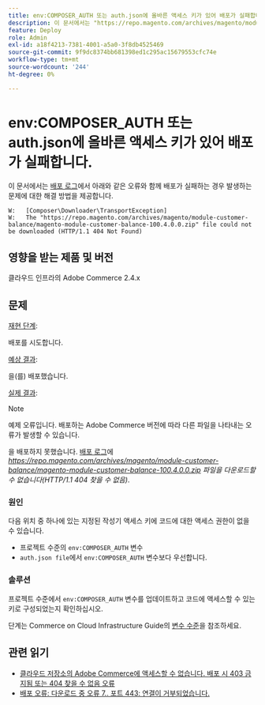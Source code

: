 ```yaml
---
title: env:COMPOSER_AUTH 또는 auth.json에 올바른 액세스 키가 있어 배포가 실패합니다.
description: 이 문서에서는 "https://repo.magento.com/archives/magento/module-customer-balance/magento-module-customer-balance-100.4.0.0.zip 파일을 다운로드할 수 없음(HTTP/1.1 404 찾을 수 없음)" 오류와 함께 배포가 실패하는 경우 발생하는 문제에 대한 해결 방법을 제공합니다.
feature: Deploy
role: Admin
exl-id: a18f4213-7381-4001-a5a0-3f8db4525469
source-git-commit: 9f9dc8374bb681398ed1c295ac15679553cfc74e
workflow-type: tm+mt
source-wordcount: '244'
ht-degree: 0%

---
```


# env:COMPOSER_AUTH 또는 auth.json에 올바른 액세스 키가 있어 배포가 실패합니다.

이 문서에서는 [배포 로그](/docs/commerce-cloud-service/user-guide/develop/test/log-locations#deploy-log)에서 아래와 같은 오류와 함께 배포가 실패하는 경우 발생하는 문제에 대한 해결 방법을 제공합니다.

```
W:   [Composer\Downloader\TransportException]
W:   The "https://repo.magento.com/archives/magento/module-customer-balance/magento-module-customer-balance-100.4.0.0.zip" file could not be downloaded (HTTP/1.1 404 Not Found)
```

## 영향을 받는 제품 및 버전

클라우드 인프라의 Adobe Commerce 2.4.x

## 문제

<u>재현 단계</u>:

배포를 시도합니다.

<u>예상 결과</u>:

을(를) 배포했습니다.

<u>실제 결과</u>:

>[!NOTE]
>
>예제 오류입니다. 배포하는 Adobe Commerce 버전에 따라 다른 파일을 나타내는 오류가 발생할 수 있습니다.

을 배포하지 못했습니다. [배포 로그](/docs/commerce-cloud-service/user-guide/develop/test/log-locations#deploy-log)에 *https://repo.magento.com/archives/magento/module-customer-balance/magento-module-customer-balance-100.4.0.0.zip 파일을 다운로드할 수 없습니다(HTTP/1.1 404 찾을 수 없음)*.

### 원인

다음 위치 중 하나에 있는 지정된 작성기 액세스 키에 코드에 대한 액세스 권한이 없을 수 있습니다.

* 프로젝트 수준의 `env:COMPOSER_AUTH` 변수
* `auth.json file`에서 `env:COMPOSER_AUTH` 변수보다 우선합니다.

### 솔루션

프로젝트 수준에서 `env:COMPOSER_AUTH` 변수를 업데이트하고 코드에 액세스할 수 있는 키로 구성되었는지 확인하십시오.

단계는 Commerce on Cloud Infrastructure Guide의 [변수 수준](https://experienceleague.adobe.com/en/docs/commerce-cloud-service/user-guide/configure/env/variable-levels)을 참조하세요.

## 관련 읽기

* [클라우드 저장소의 Adobe Commerce에 액세스할 수 없습니다. 배포 시 403 금지됨 또는 404 찾을 수 없음 오류](/docs/commerce-knowledge-base/kb/troubleshooting/deployment/magento-commerce-cloud-repo-could-not-be-accessed-403-forbidden-or-404-not-found-error-when-deploying.html)
* [배포 오류: 다운로드 중 오류 7.. 포트 443: 연결이 거부되었습니다.](/help/troubleshooting/deployment/deployment-error-downloading-connection-refused-adobe-commerce.md)

